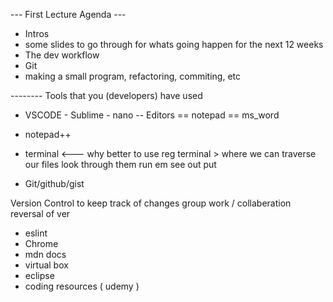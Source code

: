--- First Lecture Agenda ---
- Intros 
- some slides to go through for whats going happen for the next 12 weeks
- The dev workflow 
- Git 
- making a small program, refactoring, commiting, etc


-------- Tools that you (developers) have used

- VSCODE - Sublime - nano -- Editors
 == notepad
 == ms_word


 - notepad++


- terminal <--- why better to use reg terminal >
where we can traverse our files
look through them
run em
see out put 

- Git/github/gist

Version Control 
to keep track of changes 
group work / collaberation
reversal of ver





- eslint
- Chrome
- mdn docs
- virtual box 
- eclipse
- coding resources ( udemy )